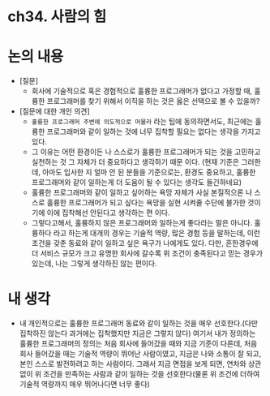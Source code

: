# ch34. 사람의 힘

# 논의 내용

- [질문]
    - 회사에 기술적으로 혹은 경험적으로 훌륭한 프로그래머가 없다고 가정할 때, 훌륭한 프로그래머를 찾기 위해서 이직을 하는 것은 옳은 선택으로 볼 수 있을까?
- [질문에 대한 개인 의견]
    - `훌륭한 프로그래머 주변에 의도적으로 머물라` 라는 팁에 동의하면서도, 최근에는 훌륭한 프로그래머와 같이 일하는 것에 너무 집착할 필요는 없다는 생각을 가지고 있다.
    - 그 이유는 어떤 환경이든 나 스스로가 훌륭한 프로그래머가 되는 것을 고민하고 실천하는 것 그 자체가 더 중요하다고 생각하기 때문 이다. (현재 기준은 그러한데, 아마도 입사한 지 얼마 안 된 분들을 기준으로는, 환경도 중요하고, 훌륭한 프로그래머와 같이 일하는게 더 도움이 될 수 있다는 생각도 들긴하네요)
    - 훌륭한 프로그래머와 같이 일하고 싶어하는 욕망 자체가 사실 본질적으론 나 스스로 훌륭한 프로그래머가 되고 싶다는 욕망을 실현 시켜줄 수단에 불가한 것이기에 이에 집착해선 안된다고 생각하는 편 이다.
    - 그렇다고해서, 훌륭하지 않은 프로그래머와 일하는게 좋다라는 말은 아니다. 훌륭하다 라고 하는게 대개의 경우는 기술적 역량, 많은 경험 등을 말하는데, 이런 조건을 갖춘 동료와 같이 일하고 싶은 욕구가 나에게도 있다. 다만, 흔한경우에 더 서비스 규모가 크고 유명한 회사에 갈수록 위 조건이 충족된다고 믿는 경우가 있는데, 나는 그렇게 생각하진 않는 편이다.

# 내 생각

- 내 개인적으로는 훌륭한 프로그래머 동료와 같이 일하는 것을 매우 선호한다.(다만 집착하진 않는다 과거에는 집착했지만 지금은 그렇지 않다) 여기서 내가 정의하는 훌륭한 프로그래머의 정의는 처음 회사에 들어갔을 때와 지금 기준이 다른데, 처음 회사 들어갔을 때는 기술적 역량이 뛰어난 사람이였고, 지금은 나와 소통이 잘 되고, 본인 스스로 발전하려고 하는 사람이다. 그래서 지금 면접을 보게 되면, 연차와 상관없이 위 조건을 만족하는 사람과 같이 일하는 것을 선호한다(물론 위 조건에 더하여 기술적 역량까지 매우 뛰어나다면 너무 좋다)